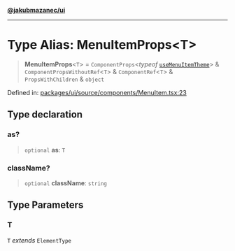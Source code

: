 [**@jakubmazanec/ui**](../README.md)

---

# Type Alias: MenuItemProps\<T\>

> **MenuItemProps**\<`T`\> = `ComponentProps`\<_typeof_
> [`useMenuItemTheme`](../variables/useMenuItemTheme.md)\> & `ComponentPropsWithoutRef`\<`T`\> &
> `ComponentRef`\<`T`\> & `PropsWithChildren` & `object`

Defined in:
[packages/ui/source/components/MenuItem.tsx:23](https://github.com/jakubmazanec/tools/blob/dccfe8e5cee218e88ff4db59e4bf460975897c58/packages/ui/source/components/MenuItem.tsx#L23)

## Type declaration

### as?

> `optional` **as**: `T`

### className?

> `optional` **className**: `string`

## Type Parameters

### T

`T` _extends_ `ElementType`
